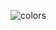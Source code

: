 ![colors](https://user-images.githubusercontent.com/86461976/150666932-1d678ba3-0684-44f8-a4f0-835a73163843.png)
